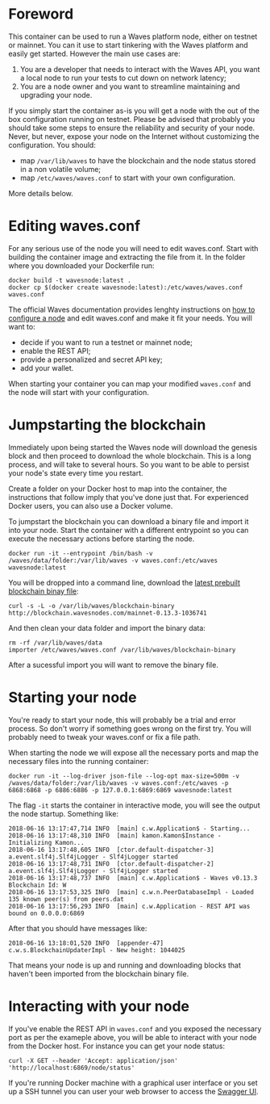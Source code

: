 # Foreword

This container can be used to run a Waves platform node, either on testnet or mainnet. You can it use to start tinkering with the Waves platform and easily get started. However the main use cases are:
1. You are a developer that needs to interact with the Waves API, you want a local node to run your tests to cut down on network latency;
2. You are a node owner and you want to streamline maintaining and upgrading your node.

If you simply start the container as-is you will get a node with the out of the box configuration running on testnet. Please be advised that probably you should take some steps to ensure the reliability and security of your node. Never, but never, expose your node on the Internet without customizing the configuration. You should:
* map `/var/lib/waves` to have the blockchain and the node status stored in a non volatile volume;
* map `/etc/waves/waves.conf` to start with your own configuration.
 
More details below.

# Editing waves.conf

For any serious use of the node you will need to edit waves.conf. Start with building the container image and extracting the file from it. In the folder where you downloaded your Dockerfile run:

    docker build -t wavesnode:latest .
    docker cp $(docker create wavesnode:latest):/etc/waves/waves.conf waves.conf
	
The official Waves documentation provides lenghty instructions on [how to configure a node](https://docs.wavesplatform.com/waves-full-node/how-to-configure-a-node.html "how to configure a node") and edit waves.conf and make it fit your needs. You will want to:
 * decide if you want to run a testnet or mainnet node;
 * enable the REST API;
 * provide a personalized and secret API key;
 * add your wallet.

When starting your container you can map your modified `waves.conf` and the node will start with your configuration.

# Jumpstarting the blockchain

Immediately upon being started the Waves node will download the genesis block and then proceed to download the whole blockchain. This is a long process, and will take to several hours. So you want to be able to persist your node's state every time you restart.

Create a folder on your Docker host to map into the container, the instructions that follow imply that you've done just that. For experienced Docker users, you can also use a Docker volume.

To jumpstart the blockchain you can download a binary file and import it into your node. Start the container with a different entrypoint so you can execute the necessary actions before starting the node.

    docker run -it --entrypoint /bin/bash -v /waves/data/folder:/var/lib/waves -v waves.conf:/etc/waves wavesnode:latest

You will be dropped into a command line, download the [latest prebuilt blockchain binay file](http://blockchain.wavesnodes.com "latest prebuilt blockchain binay file"):

	curl -s -L -o /var/lib/waves/blockchain-binary http://blockchain.wavesnodes.com/mainnet-0.13.3-1036741

And then clean your data folder and import the binary data:

    rm -rf /var/lib/waves/data
    importer /etc/waves/waves.conf /var/lib/waves/blockchain-binary

After a sucessful import you will want to remove the binary file.

# Starting your node

You're ready to start your node, this will probably be a trial and error process. So don't worry if something goes wrong on the first try. You will probably need to tweak your waves.conf or fix a file path.

When starting the node we will expose all the necessary ports and map the necessary files into the running container:

    docker run -it --log-driver json-file --log-opt max-size=500m -v /waves/data/folder:/var/lib/waves -v waves.conf:/etc/waves -p 6868:6868 -p 6886:6886 -p 127.0.0.1:6869:6869 wavesnode:latest
	
The flag `-it` starts the container in interactive mode, you will see the output the node startup. Something like:

    2018-06-16 13:17:47,714 INFO  [main] c.w.Application$ - Starting...
    2018-06-16 13:17:48,310 INFO  [main] kamon.Kamon$Instance - Initializing Kamon...
    2018-06-16 13:17:48,605 INFO  [ctor.default-dispatcher-3] a.event.slf4j.Slf4jLogger - Slf4jLogger started
    2018-06-16 13:17:48,731 INFO  [ctor.default-dispatcher-2] a.event.slf4j.Slf4jLogger - Slf4jLogger started
    2018-06-16 13:17:48,737 INFO  [main] c.w.Application$ - Waves v0.13.3 Blockchain Id: W
    2018-06-16 13:17:53,325 INFO  [main] c.w.n.PeerDatabaseImpl - Loaded 135 known peer(s) from peers.dat
    2018-06-16 13:17:56,293 INFO  [main] c.w.Application - REST API was bound on 0.0.0.0:6869

After that you should have messages like:

    2018-06-16 13:18:01,520 INFO  [appender-47] c.w.s.BlockchainUpdaterImpl - New height: 1044025
	
That means your node is up and running and downloading blocks that haven't been imported from the blockchain binary file.

# Interacting with your node

If you've enable the REST API in `waves.conf` and you exposed the necessary port as per the exameple above, you will be able to interact with your node from the Docker host. For instance you can get your node status:

    curl -X GET --header 'Accept: application/json' 'http://localhost:6869/node/status'
	
If you're running Docker machine with a graphical user interface or you set up a SSH tunnel you can user your web browser to access the [Swagger UI](http://localhost:6869/api-docs/index.htm "Swagger UI").

